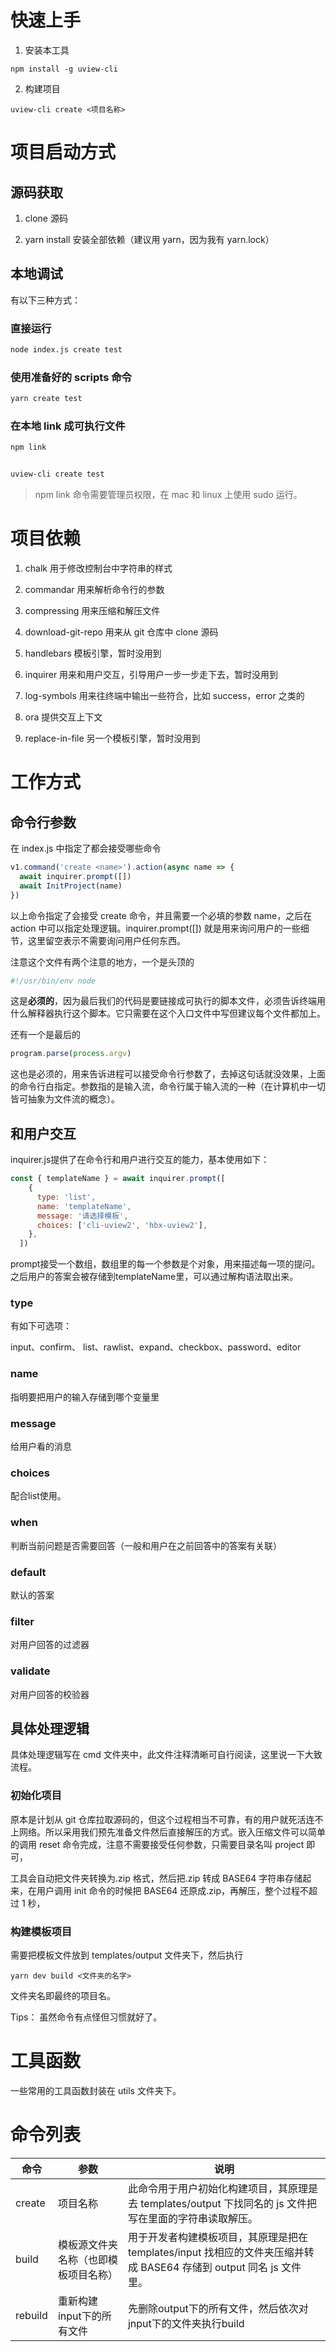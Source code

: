 # 快速上手

1. 安装本工具

```
npm install -g uview-cli
```

2. 构建项目

```
uview-cli create <项目名称>
```

# 项目启动方式

## 源码获取

1. clone 源码

2. yarn install 安装全部依赖（建议用 yarn，因为我有 yarn.lock）

## 本地调试

有以下三种方式：

### 直接运行

```bash
node index.js create test
```

### 使用准备好的 scripts 命令

```bash
yarn create test
```

### 在本地 link 成可执行文件

```bash
npm link


uview-cli create test
```

> npm link 命令需要管理员权限，在 mac 和 linux 上使用 sudo 运行。

# 项目依赖

1. chalk 用于修改控制台中字符串的样式

2. commandar 用来解析命令行的参数

3. compressing 用来压缩和解压文件

4. download-git-repo 用来从 git 仓库中 clone 源码

5. handlebars 模板引擎，暂时没用到

6. inquirer 用来和用户交互，引导用户一步一步走下去，暂时没用到

7. log-symbols 用来往终端中输出一些符合，比如 success，error 之类的

8. ora 提供交互上下文

9. replace-in-file 另一个模板引擎，暂时没用到

# 工作方式

## 命令行参数

在 index.js 中指定了都会接受哪些命令

```js
v1.command('create <name>').action(async name => {
  await inquirer.prompt([])
  await InitProject(name)
})
```

以上命令指定了会接受 create 命令，并且需要一个必填的参数 name，之后在 action 中可以指定处理逻辑。inquirer.prompt([]) 就是用来询问用户的一些细节，这里留空表示不需要询问用户任何东西。

注意这个文件有两个注意的地方，一个是头顶的

```js
#!/usr/bin/env node
```

这是**必须的**，因为最后我们的代码是要链接成可执行的脚本文件，必须告诉终端用什么解释器执行这个脚本。它只需要在这个入口文件中写但建议每个文件都加上。

还有一个是最后的

```js
program.parse(process.argv)
```

这也是必须的，用来告诉进程可以接受命令行参数了，去掉这句话就没效果，上面的命令行白指定。参数指的是输入流，命令行属于输入流的一种（在计算机中一切皆可抽象为文件流的概念）。



## 和用户交互

inquirer.js提供了在命令行和用户进行交互的能力，基本使用如下：



```js
const { templateName } = await inquirer.prompt([
    {
      type: 'list',
      name: 'templateName',
      message: '请选择模板',
      choices: ['cli-uview2', 'hbx-uview2'],
    },
  ])
```

prompt接受一个数组，数组里的每一个参数是个对象，用来描述每一项的提问。之后用户的答案会被存储到templateName里，可以通过解构语法取出来。



### type

有如下可选项：

input、confirm、 list、rawlist、expand、checkbox、password、editor



### name

指明要把用户的输入存储到哪个变量里



### message

给用户看的消息



### choices

配合list使用。



### when

判断当前问题是否需要回答（一般和用户在之前回答中的答案有关联）



### default

默认的答案



### filter

对用户回答的过滤器



### validate

对用户回答的校验器



## 具体处理逻辑

具体处理逻辑写在 cmd 文件夹中，此文件注释清晰可自行阅读，这里说一下大致流程。

### 初始化项目

原本是计划从 git 仓库拉取源码的，但这个过程相当不可靠，有的用户就死活连不上网络。所以采用我们预先准备文件然后直接解压的方式。嵌入压缩文件可以简单的调用 reset 命令完成，注意不需要接受任何参数，只需要目录名叫 project 即可，

工具会自动把文件夹转换为.zip 格式，然后把.zip 转成 BASE64 字符串存储起来，在用户调用 init 命令的时候把 BASE64 还原成.zip，再解压，整个过程不超过 1 秒，

### 构建模板项目

需要把模板文件放到 templates/output 文件夹下，然后执行

```
yarn dev build <文件夹的名字>
```

文件夹名即最终的项目名。

Tips： 虽然命令有点怪但习惯就好了。

# 工具函数

一些常用的工具函数封装在 utils 文件夹下。

# 命令列表

| 命令      | 参数                 | 说明                                                                           |
| ------- | ------------------ | ---------------------------------------------------------------------------- |
| create  | 项目名称               | 此命令用于用户初始化构建项目，其原理是去 templates/output 下找同名的 js 文件把写在里面的字符串读取解压。              |
| build   | 模板源文件夹名称（也即模板项目名称） | 用于开发者构建模板项目，其原理是把在 templates/input 找相应的文件夹压缩并转成 BASE64 存储到 output 同名 js 文件里。 |
| rebuild | 重新构建input下的所有文件    | 先删除output下的所有文件，然后依次对jnput下的文件夹执行build                                       |
